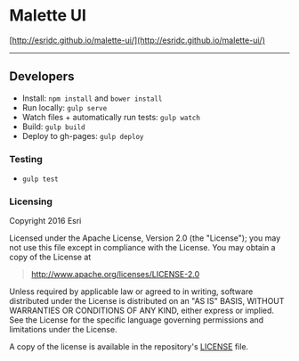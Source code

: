 # Malette UI

[http://esridc.github.io/malette-ui/](http://esridc.github.io/malette-ui/)

****

## Developers

* Install: `npm install` and `bower install`
* Run locally: `gulp serve`
* Watch files + automatically run tests: `gulp watch`
* Build: `gulp build`
* Deploy to gh-pages: `gulp deploy`

### Testing

* `gulp test`


### Licensing

Copyright 2016 Esri

Licensed under the Apache License, Version 2.0 (the "License");
you may not use this file except in compliance with the License.
You may obtain a copy of the License at

> http://www.apache.org/licenses/LICENSE-2.0

Unless required by applicable law or agreed to in writing, software
distributed under the License is distributed on an "AS IS" BASIS,
WITHOUT WARRANTIES OR CONDITIONS OF ANY KIND, either express or implied.
See the License for the specific language governing permissions and
limitations under the License.

A copy of the license is available in the repository's [LICENSE](./LICENSE) file.
